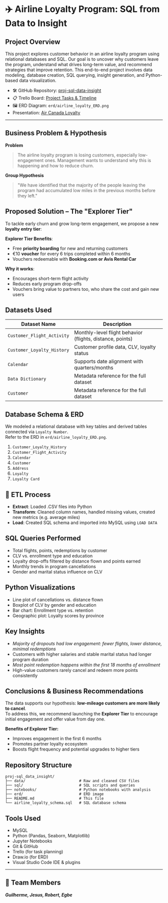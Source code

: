 
# ✈️ Airline Loyalty Program: SQL from Data to Insight

##  Project Overview

This project explores customer behavior in an airline loyalty program using relational databases and SQL. Our goal is to uncover why customers leave the program, understand what drives long-term value, and recommend strategies that improve retention. This end-to-end project involves data modeling, database creation, SQL querying, insight generation, and Python-based data visualization.

- 🛠 GitHub Repository: [proj-sql-data-insight](https://github.com/Ironhack-DA-Course/proj-sql-data-insight)
- 📋 Trello Board: [Project Tasks & Timeline](https://trello.com/invite/b/6862cd04ae8d9f159eaf33e0/ATTI18f392f79ff5bd69e44eaf450742b66229C7C8D7/airline-canadaroyalty) 
- 🖼 ERD Diagram: `erd/airline_loyalty_ERD.png`
- Presentation: [Air Canada Loyalty](https://docs.google.com/presentation/d/1Hqo7kqqzuMMcIIki_kKuiHLjNlK-uO-ejXNlIs0ey2Q/edit?usp=sharing) 

---

##  Business Problem & Hypothesis

**Problem**  
> The airline loyalty program is losing customers, especially low-engagement ones. Management wants to understand why this is happening and how to reduce churn.

**Group Hypothesis**  
> "We have identified that the majority of the people leaving the program had accumulated low miles in the previous months before they left."



##  Proposed Solution – The "Explorer Tier"

To tackle early churn and grow long-term engagement, we propose a new **loyalty entry tier**:

 **Explorer Tier Benefits**:
- Free **priority boarding** for new and returning customers
- €10 **voucher** for every 6 trips completed within 6 months
- Vouchers redeemable with **Booking.com or Avis Rental Car**

 **Why it works**:
- Encourages short-term flight activity
- Reduces early program drop-offs
- Vouchers bring value to partners too, who share the cost and gain new users



##  Datasets Used

| Dataset Name                | Description |
|----------------------------|-------------|
| `Customer_Flight_Activity` | Monthly-level flight behavior (flights, distance, points) |
| `Customer_Loyalty_History` | Customer profile data, CLV, loyalty status |
| `Calendar`                 | Supports date alignment with quarters/months |
| `Data Dictionary`          | Metadata reference for the full dataset |
| `Customer`                 | Metadata reference for the full dataset |




##  Database Schema & ERD

We modeled a relational database with key tables and derived tables connected via `Loyalty Number`.  
Refer to the ERD in `erd/airline_loyalty_ERD.png`. 

1. `Customer_Loyalty_History`   
2. `Customer_Flight_Activity`  
3. `Calendar`
4. `Customer` 
5. `Address`    
6. `Loyalty`  
7. `Loyalty Card` 


## 🔄 ETL Process

- **Extract**: Loaded .CSV files into Python
- **Transform**: Cleaned column names, handled missing values, created new metrics (e.g. average miles)
- **Load**: Created SQL schema and imported into MySQL using `LOAD DATA`



##  SQL Queries Performed

- Total flights, points, redemptions by customer
- CLV vs. enrollment type and education
- Loyalty drop-offs filtered by distance flown and points earned
- Monthly trends in program cancellations
- Gender and marital status influence on CLV



##  Python Visualizations

-  Line plot of cancellations vs. distance flown
-  Boxplot of CLV by gender and education
-  Bar chart: Enrollment type vs. retention
-  Geographic plot: Loyalty scores by province



##  Key Insights

- *Majority of dropouts had low engagement: fewer flights, lower distance, minimal redemptions*
- Customers with higher salaries and stable marital status had longer program duration
- *Most point redemption happens within the first 18 months of enrollment*
- High-value customers rarely cancel and redeem more points consistently



##  Conclusions & Business Recommendations

The data supports our hypothesis: **low-mileage customers are more likely to cancel**.  
To address this, we recommend launching the **Explorer Tier** to encourage initial engagement and offer value from day one.

**Benefits of Explorer Tier:**
- Improves engagement in the first 6 months
- Promotes partner loyalty ecosystem
- Boosts flight frequency and potential upgrades to higher tiers



##  Repository Structure

```
proj-sql_data_insight/
├── data/                        # Raw and cleaned CSV files
├── sql/                         # SQL scripts and queries
├── notebooks/                   # Python notebooks with analysis
├── erd/                         # ERD image
├── README.md                    # This file
└── airline_loyalty_schema.sql   # SQL database schema
```



##  Tools Used

- MySQL  
- Python (Pandas, Seaborn, Matplotlib)  
- Jupyter Notebooks  
- Git & GitHub  
- Trello (for task planning)  
- Draw.io (for ERD)
- Visual Studio Code IDE & plugins
---

## 👥 Team Members
 __*Guilherme, Jesus, Robert, Egbe*__

